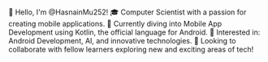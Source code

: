 👋 Hello, I'm @HasnainMu252!
🎓 Computer Scientist with a passion for creating mobile applications.
📱 Currently diving into Mobile App Development using Kotlin, the official language for Android.
🚀 Interested in: Android Development, AI, and innovative technologies.
🤝 Looking to collaborate with fellow learners exploring new and exciting areas of tech!
<!---
HasnainMu252/HasnainMu252 is a ✨ special ✨ repository because its `README.md` (this file) appears on your GitHub profile.
You can click the Preview link to take a look at your changes.
--->
